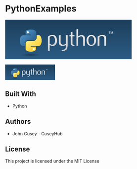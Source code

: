 # PythonExamples    

![Python](https://github.com/cusey/ImageForWiki/blob/master/Logos/Python.PNG)    

<img 
src="https://github.com/cusey/ImageForWiki/blob/master/Logos/Python.PNG" 
alt="Python" 
height="50px"/>

## Built With
* Python

## Authors
* John Cusey - CuseyHub  

## License   
This project is licensed under the MIT License
